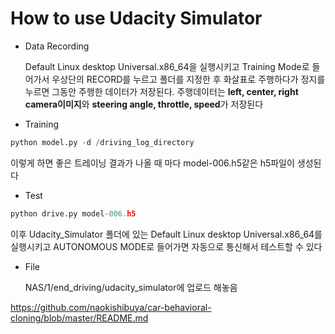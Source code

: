 How to use Udacity Simulator
===============================
 
- Data Recording

  Default Linux desktop Universal.x86_64을 실행시키고 Training Mode로 들어가서 우상단의 RECORD를 누르고 폴더를 지정한 후 화살표로 주행하다가 정지를 누르면 그동안 주행한 데이터가 저장된다. 주행데이터는 **left, center, right camera이미지**와 **steering angle, throttle, speed**가 저장된다
  
- Training
```python
python model.py -d /driving_log_directory
```
 이렇게 하면 좋은 트레이닝 결과가 나올 때 마다 model-006.h5같은 h5파일이 생성된다

 - Test
```python
python drive.py model-006.h5
```
이후 Udacity_Simulator 폴더에 있는 Default Linux desktop Universal.x86_64를 실행시키고 AUTONOMOUS MODE로 들어가면 자동으로 통신해서 테스트할 수 있다

 - File
 
   NAS/1/end_driving/udacity_simulator에 업로드 해놓음
  
https://github.com/naokishibuya/car-behavioral-cloning/blob/master/README.md
